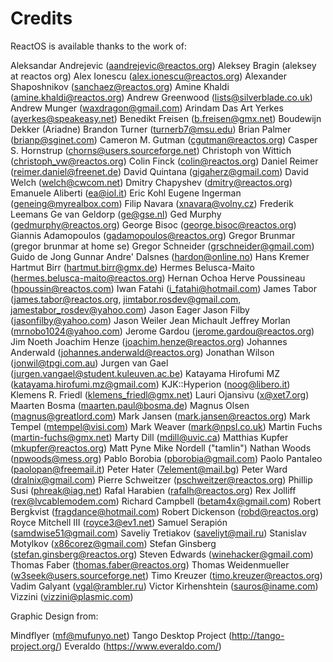 # Credits

ReactOS is available thanks to the work of:

Aleksandar Andrejevic (aandrejevic@reactos.org)
Aleksey Bragin (aleksey at reactos org)
Alex Ionescu (alex.ionescu@reactos.org)
Alexander Shaposhnikov (sanchaez@reactos.org)
Amine Khaldi (amine.khaldi@reactos.org)
Andrew Greenwood (lists@silverblade.co.uk)
Andrew Munger (waxdragon@gmail.com)
Arindam Das
Art Yerkes (ayerkes@speakeasy.net)
Benedikt Freisen (b.freisen@gmx.net)
Boudewijn Dekker (Ariadne)
Brandon Turner (turnerb7@msu.edu)
Brian Palmer (brianp@sginet.com)
Cameron M. Gutman (cgutman@reactos.org)
Casper S. Hornstrup (chorns@users.sourceforge.net)
Christoph von Wittich (christoph_vw@reactos.org)
Colin Finck (colin@reactos.org)
Daniel Reimer (reimer.daniel@freenet.de)
David Quintana (gigaherz@gmail.com)
David Welch (welch@cwcom.net)
Dmitry Chapyshev (dmitry@reactos.org)
Emanuele Aliberti (ea@iol.it)
Eric Kohl
Eugene Ingerman (geneing@myrealbox.com)
Filip Navara (xnavara@volny.cz)
Frederik Leemans
Ge van Geldorp (ge@gse.nl)
Ged Murphy (gedmurphy@reactos.org)
George Bisoc (george.bisoc@reactos.org)
Giannis Adamopoulos (gadamopoulos@reactos.org)
Gregor Brunmar (gregor brunmar at home se)
Gregor Schneider (grschneider@gmail.com)
Guido de Jong
Gunnar Andre' Dalsnes (hardon@online.no)
Hans Kremer
Hartmut Birr (hartmut.birr@gmx.de)
Hermes Belusca-Maito (hermes.belusca-maito@reactos.org)
Hernan Ochoa
Herve Poussineau (hpoussin@reactos.com)
Iwan Fatahi (i_fatahi@hotmail.com)
James Tabor (james.tabor@reactos.org, jimtabor.rosdev@gmail.com, jamestabor_rosdev@yahoo.com)
Jason Eager
Jason Filby (jasonfilby@yahoo.com)
Jason Weiler
Jean Michault
Jeffrey Morlan (mrnobo1024@yahoo.com)
Jerome Gardou (jerome.gardou@reactos.org)
Jim Noeth
Joachim Henze (joachim.henze@reactos.org)
Johannes Anderwald (johannes.anderwald@reactos.org)
Jonathan Wilson (jonwil@tpgi.com.au)
Jurgen van Gael (jurgen.vangael@student.kuleuven.ac.be)
Katayama Hirofumi MZ (katayama.hirofumi.mz@gmail.com)
KJK::Hyperion (noog@libero.it)
Klemens R. Friedl (klemens_friedl@gmx.net)
Lauri Ojansivu (x@xet7.org)
Maarten Bosma (maarten.paul@bosma.de)
Magnus Olsen (magnus@greatlord.com)
Mark Jansen (mark.jansen@reactos.org)
Mark Tempel (mtempel@visi.com)
Mark Weaver (mark@npsl.co.uk)
Martin Fuchs (martin-fuchs@gmx.net)
Marty Dill (mdill@uvic.ca)
Matthias Kupfer (mkupfer@reactos.org)
Matt Pyne
Mike Nordell ("tamlin")
Nathan Woods (npwoods@mess.org)
Pablo Borobia (pborobia@gmail.com)
Paolo Pantaleo (paolopan@freemail.it)
Peter Hater (7element@mail.bg)
Peter Ward (dralnix@gmail.com)
Pierre Schweitzer (pschweitzer@reactos.org)
Phillip Susi (phreak@iag.net)
Rafal Harabien (rafalh@reactos.org)
Rex Jolliff (rex@lvcablemodem.com)
Richard Campbell (betam4x@gmail.com)
Robert Bergkvist (fragdance@hotmail.com)
Robert Dickenson (robd@reactos.org)
Royce Mitchell III (royce3@ev1.net)
Samuel Serapión (samdwise51@gmail.com)
Saveliy Tretiakov (saveliyt@mail.ru)
Stanislav Motylkov (x86corez@gmail.com)
Stefan Ginsberg (stefan.ginsberg@reactos.org)
Steven Edwards (winehacker@gmail.com)
Thomas Faber (thomas.faber@reactos.org)
Thomas Weidenmueller (w3seek@users.sourceforge.net)
Timo Kreuzer (timo.kreuzer@reactos.org)
Vadim Galyant (vgal@rambler.ru)
Victor Kirhenshtein (sauros@iname.com)
Vizzini (vizzini@plasmic.com)

Graphic Design from:

Mindflyer (mf@mufunyo.net)
Tango Desktop Project (http://tango-project.org/)
Everaldo (https://www.everaldo.com/)
